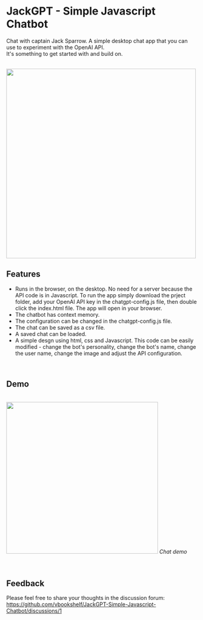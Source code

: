 # JackGPT - Simple Javascript Chatbot
Chat with captain Jack Sparrow. A simple desktop chat app that you can use to experiment with the OpenAI API.<br>
It's something to get started with and build on.

<br>
<img src="https://github.com/vbookshelf/Maiya-ChatGPT-Experiments/blob/main/images/app-screenshot2.png" width="500"></img>
<i></i>
<br>

## Features

- Runs in the browser, on the desktop. No need for a server because the API code is in Javascript. To run the app simply download the prject folder, add your OpenAI API key in the chatgpt-config.js file, then double click the index.html file. The app will open in your browser.
- The chatbot has context memory.
- The configuration can be changed in the chatgpt-config.js file.
- The chat can be saved as a csv file.
- A saved chat can be loaded.
- A simple desgn using html, css and Javascript. This code can be easily modified - change the bot's personality, change the bot's name, change the user name, change the image and adjust the API configuration.

<br>

## Demo

<br>
<img src="https://github.com/vbookshelf/Maiya-ChatGPT-Experiments/blob/main/images/app-demo.gif" height="400"></img>
<i>Chat demo</i><br>
<br>

<br>

## Feedback

Please feel free to share your thoughts in the discussion forum:<br>
https://github.com/vbookshelf/JackGPT-Simple-Javascript-Chatbot/discussions/1

<br>
